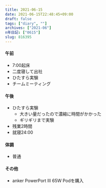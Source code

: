 ```yaml
---
title: 2021-06-15
date: 2021-06-15T22:48:45+09:00
draft: false
tags: ["diary", ""]
archives: ["2021-06"]
n年日記: ["0615"]
slug: 816395
---
```

#### 午前
- 7:00起床
- 二度寝して出社
- ひたすら実験
- チームミーティング
#### 午後
- ひたすら実験
  - 大きい量だったので濃縮に時間がかかった
  - ギリギリまで実験
- 残業2時間
- 就寝24:00
#### 体調
- 普通
#### その他
- anker PowerPort III 65W Podを購入